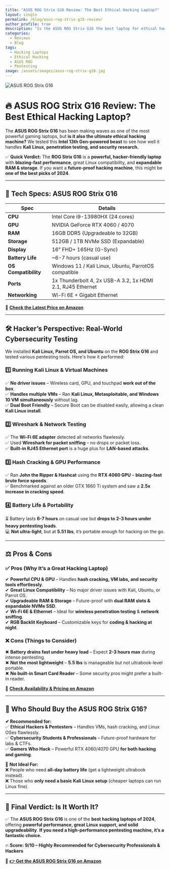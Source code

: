 ```yaml
---
title: "ASUS ROG Strix G16 Review: The Best Ethical Hacking Laptop?"
layout: single
permalink: /blog/asus-rog-strix-g16-review/
author_profile: true
description: "Is the ASUS ROG Strix G16 the best laptop for ethical hacking, pentesting, and cybersecurity in 2024? We put it to the test with Kali Linux, Wireshark, and more."
categories:
  - Reviews
  - Blog
tags:
  - Hacking Laptops
  - Ethical Hacking
  - ASUS ROG
  - Pentesting
image: /assets/images/asus-rog-strix-g16.jpg
---
```

![ASUS ROG Strix G16](/hacker-blog/assets/images/asus-rog-strix-g16.jpg)
# 🔥 ASUS ROG Strix G16 Review: The Best Ethical Hacking Laptop?

The **ASUS ROG Strix G16** has been making waves as one of the most powerful gaming laptops, but **is it also the ultimate ethical hacking machine?** We tested this **Intel 13th Gen-powered beast** to see how well it handles **Kali Linux, penetration testing, and security research.**

✅ **Quick Verdict:** The **ROG Strix G16** is a **powerful, hacker-friendly laptop** with **blazing-fast performance**, great Linux compatibility, and **expandable RAM & storage**. If you want a **future-proof hacking machine**, this might be **one of the best picks of 2024**.

---

## 🔧 **Tech Specs: ASUS ROG Strix G16**

| Spec            | Details                             |
|----------------|-------------------------------------|
| **CPU**       | Intel Core i9-13980HX (24 cores)    |
| **GPU**       | NVIDIA GeForce RTX 4060 / 4070      |
| **RAM**       | 16GB DDR5 (Upgradeable to 32GB)     |
| **Storage**   | 512GB / 1TB NVMe SSD (Expandable)   |
| **Display**   | 16” FHD+ 165Hz (G-Sync)             |
| **Battery Life** | ~6-7 hours (casual use)          |
| **OS Compatibility** | Windows 11 / Kali Linux, Ubuntu, ParrotOS compatible |
| **Ports**     | 1x Thunderbolt 4, 2x USB-A 3.2, 1x HDMI 2.1, RJ45 Ethernet |
| **Networking** | Wi-Fi 6E + Gigabit Ethernet        |

🔗 **[Check the Latest Price on Amazon](https://amzn.to/41C81jl)**

---

## 🛠 **Hacker’s Perspective: Real-World Cybersecurity Testing**
We installed **Kali Linux, Parrot OS, and Ubuntu** on the **ROG Strix G16** and tested various pentesting tools. Here's how it performed:

### **1️⃣ Running Kali Linux & Virtual Machines**
✅ **No driver issues** – Wireless card, GPU, and touchpad **work out of the box**.  
✅ **Handles multiple VMs** – Ran **Kali Linux, Metasploitable, and Windows 10 VM** **simultaneously** without lag.  
✅ **Dual Boot Friendly** – Secure Boot can be disabled easily, allowing a clean **Kali Linux install**.  

### **2️⃣ Wireshark & Network Testing**
✅ The **Wi-Fi 6E adapter** detected all networks flawlessly.  
✅ Used **Wireshark for packet sniffing** – no drops or packet loss.  
✅ **Built-in RJ45 Ethernet port** is a huge plus for **LAN-based attacks**.  

### **3️⃣ Hash Cracking & GPU Performance**
✅ Ran **John the Ripper & Hashcat** using the **RTX 4060 GPU** – **blazing-fast brute force speeds**.  
✅ Benchmarked against an older GTX 1660 Ti system and saw a **2.5x increase in cracking speed**.  

### **4️⃣ Battery Life & Portability**
⏳ Battery lasts **6-7 hours** on casual use but **drops to 2-3 hours under heavy pentesting loads**.  
💻 **Not ultra-light**, but at **5.51 lbs**, it’s portable enough for hacking on the go.  

---

## ⚖️ **Pros & Cons**
### ✅ **Pros (Why It’s a Great Hacking Laptop)**
✔ **Powerful CPU & GPU** – Handles **hash cracking, VM labs, and security tools effortlessly**.  
✔ **Great Linux Compatibility** – No major driver issues with Kali, Ubuntu, or Parrot OS.  
✔ **Upgradeable RAM & Storage** – Future-proof with **dual RAM slots & expandable NVMe SSD**.  
✔ **Wi-Fi 6E & Ethernet** – Ideal for **wireless penetration testing** & **network sniffing**.  
✔ **RGB Backlit Keyboard** – Customizable keys for **coding & hacking at night**.  

### ❌ **Cons (Things to Consider)**
✖ **Battery drains fast under heavy load** – Expect **2-3 hours max** during intense pentesting.  
✖ **Not the most lightweight** – **5.5 lbs** is manageable but not ultrabook-level portable.  
✖ **No built-in Smart Card Reader** – Some security pros might prefer a built-in reader.  

🔗 **[Check Availability & Pricing on Amazon](https://amzn.to/41C81jl)**  

---

## 🎯 **Who Should Buy the ASUS ROG Strix G16?**
**✔ Recommended for:**  
✅ **Ethical Hackers & Pentesters** – Handles VMs, hash cracking, and Linux OSes flawlessly.  
✅ **Cybersecurity Students & Professionals** – Future-proof hardware for labs & CTFs.  
✅ **Gamers Who Hack** – Powerful RTX 4060/4070 GPU **for both hacking and gaming**.  

🚫 **Not Ideal For:**  
❌ People who need **all-day battery life** (get a lightweight ultrabook instead).  
❌ Those who **only need a basic Kali Linux setup** (cheaper laptops can run Linux fine).  

---

## 📌 **Final Verdict: Is It Worth It?**
✅ The **ASUS ROG Strix G16** is one of the **best hacking laptops of 2024**, offering **powerful performance, great Linux support, and solid upgradeability**. **If you need a high-performance pentesting machine, it’s a fantastic choice.**  

🔥 **Score: 9/10 – Highly Recommended for Cybersecurity Professionals & Hackers**  

🔗 **[👉 Get the ASUS ROG Strix G16 on Amazon](https://amzn.to/41C81jl)**  
